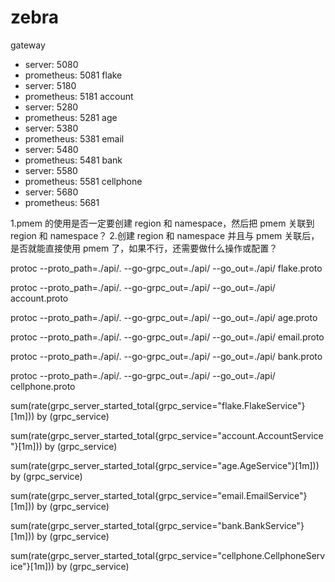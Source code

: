 # zebra

gateway 
  - server: 5080
  - prometheus: 5081
flake 
  - server: 5180
  - prometheus: 5181
account 
  - server: 5280
  - prometheus: 5281
age 
  - server: 5380
  - prometheus: 5381
email 
  - server: 5480
  - prometheus: 5481
bank 
  - server: 5580
  - prometheus: 5581
cellphone 
  - server: 5680
  - prometheus: 5681


1.pmem 的使用是否一定要创建 region 和 namespace，然后把 pmem 关联到 region 和 namespace？
2.创建 region 和 namespace 并且与 pmem 关联后，是否就能直接使用 pmem 了，如果不行，还需要做什么操作或配置？


protoc --proto_path=./api/.  --go-grpc_out=./api/ --go_out=./api/ flake.proto

protoc --proto_path=./api/.  --go-grpc_out=./api/ --go_out=./api/ account.proto

protoc --proto_path=./api/.  --go-grpc_out=./api/ --go_out=./api/ age.proto

protoc --proto_path=./api/.  --go-grpc_out=./api/ --go_out=./api/ email.proto

protoc --proto_path=./api/.  --go-grpc_out=./api/ --go_out=./api/ bank.proto

protoc --proto_path=./api/.  --go-grpc_out=./api/ --go_out=./api/ cellphone.proto






sum(rate(grpc_server_started_total{grpc_service="flake.FlakeService"}[1m])) by (grpc_service)

sum(rate(grpc_server_started_total{grpc_service="account.AccountService"}[1m])) by (grpc_service)

sum(rate(grpc_server_started_total{grpc_service="age.AgeService"}[1m])) by (grpc_service)

sum(rate(grpc_server_started_total{grpc_service="email.EmailService"}[1m])) by (grpc_service)

sum(rate(grpc_server_started_total{grpc_service="bank.BankService"}[1m])) by (grpc_service)

sum(rate(grpc_server_started_total{grpc_service="cellphone.CellphoneService"}[1m])) by (grpc_service)